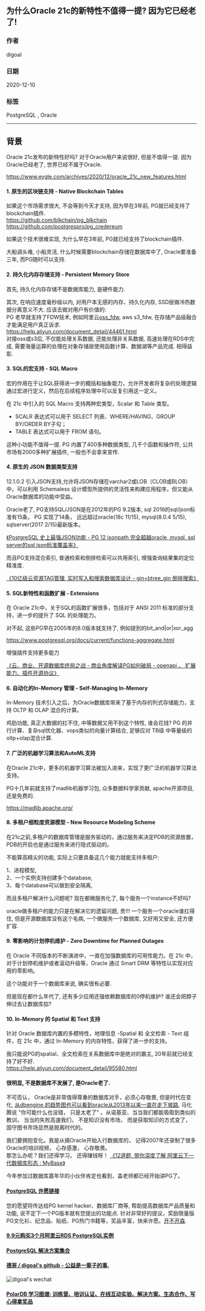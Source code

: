 ## 为什么Oracle 21c的新特性不值得一提? 因为它已经老了!     
    
### 作者    
digoal    
    
### 日期    
2020-12-10     
    
### 标签    
PostgreSQL , Oracle  
    
----    
    
## 背景    
Oracle 21c发布的新特性好吗? 对于Oracle用户来说很好, 但是不值得一提. 因为Oracle已经老了, 世界已经不属于Oracle.  
  
https://www.eygle.com/archives/2020/12/oracle_21c_new_features.html  
  
#### 1. 原生的区块链支持 - Native Blockchain Tables  
  
如果这个市场需求很大, 不会等到今天才支持, 因为早在3年前, PG就已经支持了blockchain插件.   
https://github.com/blkchain/pg_blkchain    
https://github.com/postgrespro/pg_credereum    
  
如果这个技术很难实现, 为什么早在3年前, PG就已经支持了blockchain插件.   
  
大船调头难, 小船灵活, 什么时候需要blockchain存储在数据库中了, Oracle要准备三年, 而PG随时可以支持.    
  
#### 2. 持久化内存存储支持 - Persistent Memory Store  
  
首先, 持久化内存存储不是数据库能力, 是硬件能力.   
  
其次, 在响应速度毫秒级以内, 对用户本无感的内存、持久化内存, SSD层做冷热数据分离意义不大.  应该去做对用户有价值的:   
PG 老早就支持了FDW技术, 例如阿里云[oss_fdw](https://help.aliyun.com/document_detail/44461.html), aws s3_fdw, 在存储产品级融合才能满足用户真正诉求.   
https://help.aliyun.com/document_detail/44461.html  
对接oss或s3后, 不仅能处理关系数据, 还能处理非关系数据, 高速处理在RDS中完成, 需要海量运算的处理在对象存储层使用函数计算、数据湖等产品完成. 相得益彰.   
  
#### 3. SQL的宏支持 - SQL Macro  
宏的作用在于让SQL获得进一步的概括和抽象能力，允许开发者将复杂的处理逻辑通过宏进行定义，然后在后续程序处理中可以反复引用这一定义。  
  
在 21c 中引入的 SQL Macro 支持两种宏类型，Scalar 和 Table 类型。  
- SCALR 表达式可以用于 SELECT 列表、WHERE/HAVING、GROUP BY/ORDER BY子句；  
- TABLE 表达式可以用于 FROM 语句。  
  
这种小功能不值得一提. PG 内置了400多种数据类型, 几千个函数和操作符, 公共市场有2000多种扩展插件, 一般也不会拿来宣传.   
  
#### 4. 原生的 JSON 数据类型支持  
12.1.0.2 引入JSON支持,允许将JSON存储在varchar2或LOB（CLOB或BLOB）中，可以利用 Schemaless 设计模型所提供的灵活性来构建应用程序，但又能从Oracle数据库的功能中受益。  
  
Oracle老了, PG支持SQL/JSON是在2012年的PG 9.2版本, sql 2016的sql/json标准有15条， PG 实现了14条， 远远超过oracle(18c 11/15), mysql(8.0.4 5/15), sqlserver(2017 2/15)最新版本。    
  
[《PostgreSQL 史上最强JSON功能 - PG 12 jsonpath 完全超越oracle, mysql, sql server的sql json标准覆盖率》](../202010/20201013_01.md)    
  
而且PG支持混合索引, 普通检索和倒排检索可以共用索引, 增强查询结果集的定位精准度.   
  
[《10亿级云资源TAG管理, 实时写入和搜索数据库设计 - gin+btree_gin 倒排搜索》](../202012/20201204_02.md)    
  
#### 5. SQL新特性和函数扩展 - Extensions  
在 Oracle 21c中，关于SQL的函数扩展很多，包括对于 ANSI 2011 标准的部分支持，进一步的提升了 SQL 的处理能力。  
  
对不起, 这些PG早在2005年的8.0版本就支持了, 例如提到的bit_and|or|xor_agg    
  
https://www.postgresql.org/docs/current/functions-aggregate.html  
  
增强插件支持更多能力  
  
[《云、商业、开源数据库终局之战 - 商业角度解读PG如何破局 - openapi 、 扩展能力、插件开源协议》](../202007/20200727_04.md)      
  
#### 6. 自动化的In-Memory 管理 - Self-Managing In-Memory  
In-Memory 技术引入之后，为Oracle数据库带来了基于内存的列式存储能力，支持 OLTP 和 OLAP 混合的计算。  
  
鸡肋功能, 真正大数据的扛不住, 中等数据又用不到这个特性, 谁会花钱?  PG 的并行计算、复杂sql优化器、vops类似的向量计算结合, 足够应对 TB级 中等量级的oltp+olap混合计算.  
  
#### 7. 广泛的机器学习算法和AutoML支持  
在Oracle 21c中，更多的机器学习算法被加入进来，实现了更广泛的机器学习算法支持。  
  
PG十几年前就支持了madlib机器学习包, 众多数据科学家贡献, apache开源项目, 还是免费的.   
  
https://madlib.apache.org/  
  
#### 8. 多租户细粒度资源模型 - New Resource Modeling Scheme  
在21c之前,多租户的数据库管理是服务驱动的，通过服务来决定PDB的资源放置，PDB的开启也是通过服务来进行隐式驱动的。  
  
不能算高精尖的功能, 实际上只要具备这几个能力就能支持多租户:  
  
1、进程模型,   
2、一个实例支持创建多个database,   
3、每个database可以做到安全隔离,   
  
而且多租户解决什么问题呢? 现在都微服务化了, 每个服务一个instance不好吗?  
  
oracle做多租户的能力只是在解决它的遗留问题, 贵!!! 一个服务一个oracle谁扛得住, 但是开源数据库没有这个毛病, 一个微服务一个数据库, 又好用又安全, 还方便扩容.   
  
#### 9. 零影响的计划停机维护 - Zero Downtime for Planned Outages  
在 Oracle 不同版本的不断演进中，一直在加强数据库的可用性能力。在 21c 中，对于计划停机维护或者滚动升级等，Oracle 通过 Smart DRM 等特性以实现对应用的零影响。  
  
这个功能对于一个数据库来说, 确实很有必要.  
  
但是现在都什么年代了, 还有多少应用还强依赖数据库的0停机维护? 谁还会把脖子伸过去让数据库掐?   
  
#### 10. In-Memory 的 Spatial 和 Text 支持  
针对 Oracle 数据库内置的多模特性，地理信息 -Spatial 和 全文检索 - Text 组件，在 21c 中，通过 In-Memory 的内存特性，获得了进一步的支持。  
  
我只能说PG的spatial、全文检索在关系数据库中是绝对的霸主, 20年前就已经支持了好不好.   
https://help.aliyun.com/document_detail/95580.html   
  
#### 很明显, 不是数据库不发展了, 是Oracle老了.   
不可否认， Oracle是非常值得尊重的数据库对手，必须心存敬畏, 但是时代在变化, [从dbengine 的趋势图也可以看到oracle从2013年以来一直在走下坡路](https://db-engines.com/en/ranking_trend/system/Oracle), 马化腾说 "你可能什么也没错， 只是太老了" 。从诺基亚、当当我们都能吸取到类似的教训， 当当的失败高速我们， 不是知识没有市场， 而是获取知识的方式变了， 固守图书市场显然是脱离时代的。  
    
我们要拥抱变化。我是从搞Oracle开始入行数据库的， 记得2007年还录制了很多Oracle的培训视频， 心存感激， 心存敬畏。           
那怎么办呢？我们还得学习， 还得赚钱呀！ [《12道题, 带你深度了解 阿里云下一代数据库形态 : MyBase》](../202012/20201210_01.md)     
  
今年参加过数据库嘉年华的小伙伴肯定也看到，盖老师都已经开始讲PG了。   
  
  
  
  
  
#### [PostgreSQL 许愿链接](https://github.com/digoal/blog/issues/76 "269ac3d1c492e938c0191101c7238216")
您的愿望将传达给PG kernel hacker、数据库厂商等, 帮助提高数据库产品质量和功能, 说不定下一个PG版本就有您提出的功能点. 针对非常好的提议，奖励限量版PG文化衫、纪念品、贴纸、PG热门书籍等，奖品丰富，快来许愿。[开不开森](https://github.com/digoal/blog/issues/76 "269ac3d1c492e938c0191101c7238216").  
  
  
#### [9.9元购买3个月阿里云RDS PostgreSQL实例](https://www.aliyun.com/database/postgresqlactivity "57258f76c37864c6e6d23383d05714ea")
  
  
#### [PostgreSQL 解决方案集合](https://yq.aliyun.com/topic/118 "40cff096e9ed7122c512b35d8561d9c8")
  
  
#### [德哥 / digoal's github - 公益是一辈子的事.](https://github.com/digoal/blog/blob/master/README.md "22709685feb7cab07d30f30387f0a9ae")
  
  
![digoal's wechat](../pic/digoal_weixin.jpg "f7ad92eeba24523fd47a6e1a0e691b59")
  
  
#### [PolarDB 学习图谱: 训练营、培训认证、在线互动实验、解决方案、生态合作、写心得拿奖品](https://www.aliyun.com/database/openpolardb/activity "8642f60e04ed0c814bf9cb9677976bd4")
  
